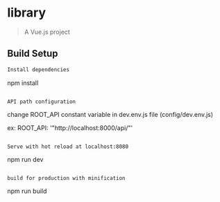 # library

> A Vue.js project

## Build Setup

``` bash
Install dependencies
```
npm install
```

API path configuration
```
change ROOT_API constant variable in dev.env.js file (config/dev.env.js)

ex: ROOT_API: '"http://localhost:8000/api/"'
```

Serve with hot reload at localhost:8080
```
npm run dev
```

build for production with minification
```
npm run build
```

